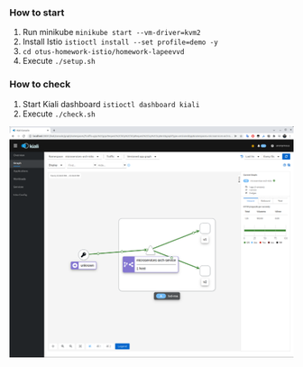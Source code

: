 ### How to start

1. Run minikube `minikube start --vm-driver=kvm2`
1. Install Istio `istioctl install --set profile=demo -y`
1. `cd otus-homework-istio/homework-lapeevvd`
1. Execute `./setup.sh`

### How to check

1. Start Kiali dashboard `istioctl dashboard kiali`
1. Execute `./check.sh`

![kiali-dashboard](kiali-dashboard.png)